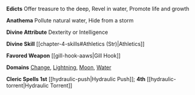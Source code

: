 **Edicts** Offer treasure to the deep, Revel in water, Promote life and growth

**Anathema** Pollute natural water, Hide from a storm

**Divine Attribute** Dexterity or Intelligence

**Divine Skill** [[chapter-4-skills#Athletics (Str)|Athletics]]

**Favored Weapon** [[gill-hook-aaws|Gill Hook]]

**Domains** [Change](https://2e.aonprd.com/Domains.aspx?ID=40), [Lightning](https://2e.aonprd.com/Domains.aspx?ID=47), [Moon](https://2e.aonprd.com/Domains.aspx?ID=21), [Water](https://2e.aonprd.com/Domains.aspx?ID=35)

**Cleric Spells 1st** [[hydraulic-push|Hydraulic Push]]; **4th** [[hydraulic-torrent|Hydraulic Torrent]]